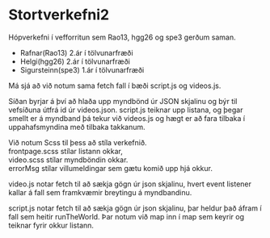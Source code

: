 # Stortverkefni2
Hópverkefni í vefforritun sem Rao13, hgg26 og spe3 gerðum saman.
* Rafnar(Rao13) 2.ár í tölvunarfræði
* Helgi(hgg26) 2.ár í tölvunarfræði
* Sigursteinn(spe3) 1.ár í tölvunarfræði

Má sjá að við notum sama fetch fall í bæði script.js og videos.js.

Síðan byrjar á því að hlaða upp myndbönd úr JSON skjalinu og býr til vefsíðuna útfrá id úr videos.json.
script.js teiknar upp listana, og þegar smellt er á myndband þá tekur við videos.js og hægt er að fara tilbaka í uppahafsmyndina með tilbaka takkanum.

Við notum Scss til þess að stíla verkefnið.  
frontpage.scss stílar listann okkar,  
video.scss stílar myndböndin okkar.  
errorMsg stílar villumeldingar sem gætu komið upp hjá okkur.  

video.js notar fetch til að sækja gögn úr json skjalinu, hvert event listener kallar á fall sem framkvæmir breytingu á myndbandinu.

script.js notar fetch til að sækja gögn úr json skjalinu, þar heldur það áfram í fall sem heitir runTheWorld. Þar notum við map inn í map sem keyrir og teiknar fyrir okkur listann.
